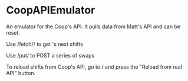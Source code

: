 # CoopAPIEmulator
An emulator for the Coop's API. It pulls data from Matt's API and can be reset.

Use /fetch/<memberid>/ to get <memberid>'s next shifts

Use /put/ to POST a series of swaps 

To reload shifts from Coop's API, go to / and press the "Reload from real API" button.
